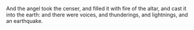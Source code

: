 And the angel took the censer, and filled it with fire of the altar, and cast it into the earth: and there were voices, and thunderings, and lightnings, and an earthquake.
